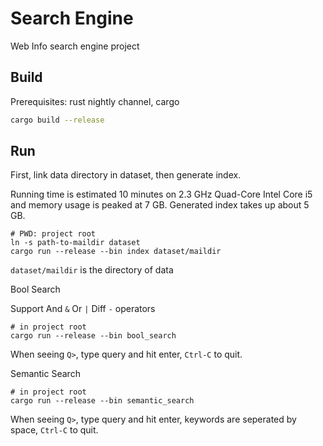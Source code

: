 # Search Engine

Web Info search engine project

## Build

Prerequisites: rust nightly channel, cargo

```bash
cargo build --release
```

## Run

First, link data directory in dataset, then generate index.

Running time is estimated 10 minutes on 2.3 GHz Quad-Core Intel Core i5 and memory usage is peaked at 7 GB.
Generated index takes up about 5 GB.

```
# PWD: project root
ln -s path-to-maildir dataset
cargo run --release --bin index dataset/maildir
```

`dataset/maildir` is the directory of data

Bool Search

Support And `&` Or `|` Diff `-` operators

```
# in project root
cargo run --release --bin bool_search
```

When seeing `Q>`, type query and hit enter, `Ctrl-C` to quit.

Semantic Search

```
# in project root
cargo run --release --bin semantic_search
```

When seeing `Q>`, type query and hit enter, keywords are seperated by space, `Ctrl-C` to quit.